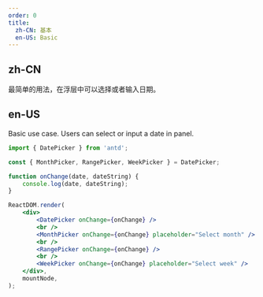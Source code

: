 ```yaml
---
order: 0
title:
  zh-CN: 基本
  en-US: Basic
---
```


## zh-CN

最简单的用法，在浮层中可以选择或者输入日期。

## en-US

Basic use case. Users can select or input a date in panel.

```jsx
import { DatePicker } from 'antd';

const { MonthPicker, RangePicker, WeekPicker } = DatePicker;

function onChange(date, dateString) {
	console.log(date, dateString);
}

ReactDOM.render(
	<div>
		<DatePicker onChange={onChange} />
		<br />
		<MonthPicker onChange={onChange} placeholder="Select month" />
		<br />
		<RangePicker onChange={onChange} />
		<br />
		<WeekPicker onChange={onChange} placeholder="Select week" />
	</div>,
	mountNode,
);
```
